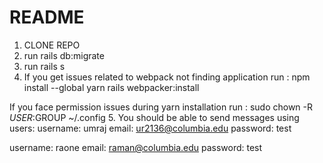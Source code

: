 # README

1. CLONE REPO
2. run rails db:migrate
3. run rails s
4. If you get issues related to webpack not finding application
run :
npm install --global yarn
rails webpacker:install

If you face permission issues during yarn installation
run :
sudo chown -R $USER:$GROUP ~/.config
5. You should be able to send messages using users:
username: umraj
email: ur2136@columbia.edu
password: test

username: raone
email: raman@columbia.edu
password: test
